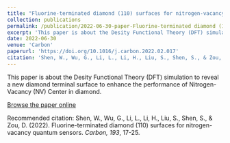 ```yaml
---
title: "Fluorine-terminated diamond (110) surfaces for nitrogen-vacancy quantum sensors"
collection: publications
permalink: /publication/2022-06-30-paper-Fluorine-terminated diamond (110) surfaces for nitrogen-vacancy quantum sensors
excerpt: 'This paper is about the Desity Functional Theory (DFT) simulation to reveal a new diamond terminal surface to enhance the performance of Nitrogen-Vacancy (NV) Center in diamond.'
date: 2022-06-30
venue: 'Carbon'
paperurl: 'https://doi.org/10.1016/j.carbon.2022.02.017'
citation: 'Shen, W., Wu, G., Li, L., Li, H., Liu, S., Shen, S., & Zou, D. (2022). Fluorine-terminated diamond (110) surfaces for nitrogen-vacancy quantum sensors. <i>Carbon, 193</i>, 17-25.s'
---
```

This paper is about the Desity Functional Theory (DFT) simulation to reveal a new diamond terminal surface to enhance the performance of Nitrogen-Vacancy (NV) Center in diamond.

[Browse the paper online](https://doi.org/10.1016/j.carbon.2022.02.017)

Recommended citation: Shen, W., Wu, G., Li, L., Li, H., Liu, S., Shen, S., & Zou, D. (2022). Fluorine-terminated diamond (110) surfaces for nitrogen-vacancy quantum sensors. <i>Carbon, 193</i>, 17-25.